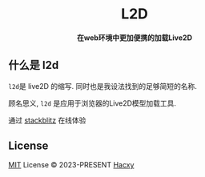 <h1 align="center">L2D</h1>
<h4 align="center">在web环境中更加便携的加载Live2D</h4>

## 什么是 l2d

`l2d`是 live2D 的缩写. 同时也是我设法找到的足够简短的名称.

顾名思义, `l2d` 是应用于浏览器的Live2D模型加载工具.

通过 [stackblitz](https://stackblitz.com/edit/vitejs-vite-dye9t3?file=package.json) 在线体验

## License

[MIT](./LICENSE) License &copy; 2023-PRESENT [Hacxy](https://github.com/hacxy)

